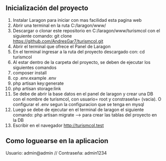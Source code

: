## Inicialización del proyecto

1. Instalar Laragon para iniciar con mas facilidad esta pagina web
2. Abrir una terminal en la ruta C:/laragon/www/ 
3. Descargar o clonar este repositorio en C:/laragon/www/turismcol con el siguiente comando:
git clone https://github.com/AndresGar7/turismcol.git
4. Abrir el terminal que ofrece el Panel de Laragon
5. En el terminal ingresar a la ruta del proyecto descargado con: cd turismcol
6. Al estar dentro de la carpeta del proyecto, se deben de ejecutar los siguientes comandos
7. composer install
8. cp .env.example .env
9. php artisan key:generate  
10. php artisan storage:link 
11. Se debe de abrir la base datos en el panel de laragon y crear una DB con el nombre de turismcol, 
con usuario= root y constraseña= (vacia). O configurar el .env segun la configuracion que se tenga en mysql
12. Luego se debe de ejecutar en el terminal de laragon el siguiente comando:
php artisan migrate  --> para crear las tablas del proyecto en la DB
13. Escribir en el navegador http://turismcol.test

## Como loguearse en la aplicacion

Usuario: admin@admin   //
Contraseña: admin1234